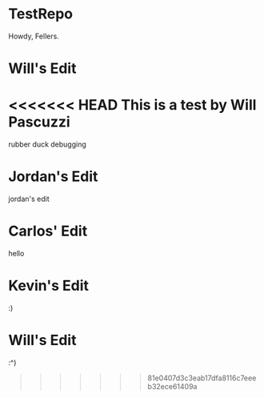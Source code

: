 # TestRepo
Howdy, Fellers.


Will's Edit
======
<<<<<<< HEAD
This is a test by Will Pascuzzi
=======
rubber duck debugging

Jordan's Edit
======
jordan's edit

Carlos' Edit
======
hello

Kevin's Edit
======
:)

Will's Edit
======
:^)
>>>>>>> 81e0407d3c3eab17dfa8116c7eeeb32ece61409a
